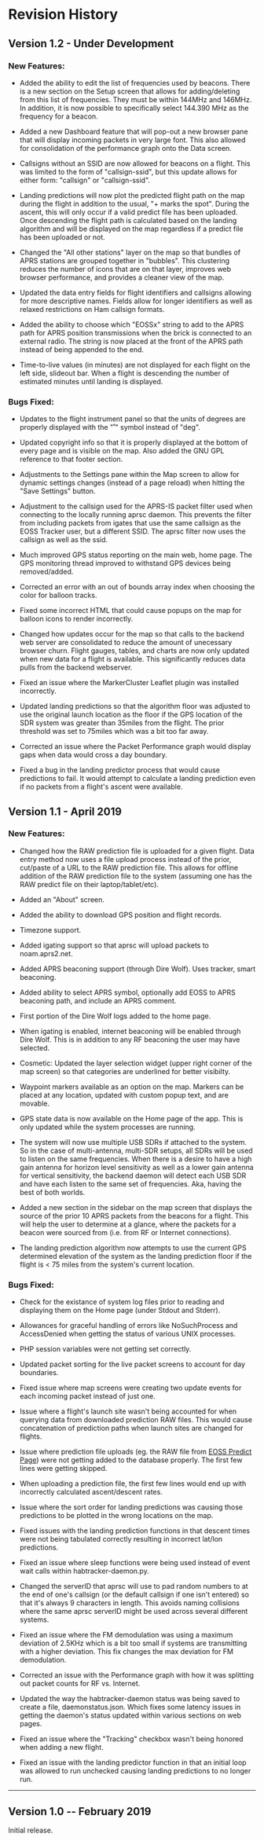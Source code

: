 # Revision History #

## Version 1.2 - Under Development ##

### New Features: ###

- Added the ability to edit the list of frequencies used by beacons.  There is a new section on the Setup screen that allows for adding/deleting from this list of frequencies.  They must be within 144MHz and 146MHz.
  In addition, it is now possible to specifically select 144.390 MHz as the frequency for a beacon.  

- Added a new Dashboard feature that will pop-out a new browser pane that will display incoming packets in very large font.  This also allowed for consolidation 
  of the performance graph onto the Data screen.

- Callsigns without an SSID are now allowed for beacons on a flight.  This was limited to the form of "callsign-ssid", but this update allows for either form:  "callsign" or "callsign-ssid".

- Landing predictions will now plot the predicted flight path on the map during the flight in addition to the usual, "+ marks the spot".  During the ascent, this will only occur if a valid predict file has been uploaded.  Once descending the flight path is calculated based on the landing algorithm and will be displayed on the map regardless if a predict file has been uploaded or not.

- Changed the "All other stations" layer on the map so that bundles of APRS stations are grouped together in "bubbles".  This clustering reduces the number of icons that are on that layer, improves web browser performance, and provides a cleaner view of the map.

- Updated the data entry fields for flight identifiers and callsigns allowing for more descriptive names.  Fields allow for longer identifiers as well as relaxed restrictions on Ham callsign formats.

- Added the ability to choose which "EOSSx" string to add to the APRS path for APRS position transmissions when the brick is connected to an external radio.  The string is now placed at the front of the APRS path instead of being appended to the end.

- Time-to-live values (in minutes) are not displayed for each flight on the left side, slideout bar.  When a flight is descending the number of estimated minutes until landing is displayed.


### Bugs Fixed: ###

- Updates to the flight instrument panel so that the units of degrees are properly displayed with the "˚" symbol instead of "deg".

- Updated copyright info so that it is properly displayed at the bottom of every page and is visible on the map.  Also added the GNU GPL reference to that footer section.

- Adjustments to the Settings pane within the Map screen to allow for dynamic settings changes (instead of a page reload) when hitting the "Save Settings" button.  

- Adjustment to the callsign used for the APRS-IS packet filter used when connecting to the locally running aprsc daemon.  This prevents the filter from including packets from igates that use the same callsign as the EOSS Tracker user, but a different SSID.  The aprsc filter now uses the callsign as well as the ssid.  

- Much improved GPS status reporting on the main web, home page.  The GPS monitoring thread improved to withstand GPS devices being removed/added.

- Corrected an error with an out of bounds array index when choosing the color for balloon tracks.

- Fixed some incorrect HTML that could cause popups on the map for balloon icons to render incorrectly.

- Changed how updates occur for the map so that calls to the backend web server are consolidated to reduce the amount of unecessary browser churn.  Flight gauges, tables, and charts are now only updated when new data for a flight is available.  This significantly reduces data pulls from the backend webserver.

- Fixed an issue where the MarkerCluster Leaflet plugin was installed incorrectly.

- Updated landing predictions so that the algorithm floor was adjusted to use the original launch location as the floor if the GPS location of the SDR system was greater than 35miles from the flight.  The prior threshold was set to 75miles which was a bit too far away.

- Corrected an issue where the Packet Performance graph would display gaps when data would cross a day boundary.

- Fixed a bug in the landing predictor process that would cause predictions to fail. It would attempt to calculate a landing prediction even if no packets from a flight's ascent were available.


## Version 1.1 - April 2019 ##

### New Features: ###

- Changed how the RAW prediction file is uploaded for a given flight.  Data entry method now uses a file upload process instead of the prior, cut/paste of a URL to the RAW prediction file.  This allows for offline addition of the RAW prediction file to the system (assuming one has the RAW predict file on their laptop/tablet/etc).

- Added an "About" screen.

- Added the ability to download GPS position and flight records.

- Timezone support.

- Added igating support so that aprsc will upload packets to noam.aprs2.net.

- Added APRS beaconing support (through Dire Wolf).  Uses tracker, smart beaconing.

- Added ability to select APRS symbol, optionally add EOSS to APRS beaconing path, and include an APRS comment.

- First portion of the Dire Wolf logs added to the home page.

- When igating is enabled, internet beaconing will be enabled through Dire Wolf.  This is in addition to any RF beaconing the user may have selected.

- Cosmetic:  Updated the layer selection widget (upper right corner of the map screen) so that categories are underlined for better visibilty.

- Waypoint markers available as an option on the map.  Markers can be placed at any location, updated with custom popup text, and are movable.

- GPS state data is now available on the Home page of the app.  This is only updated while the system processes are running.

- The system will now use multiple USB SDRs if attached to the system. So in the case of multi-antenna, multi-SDR setups, all SDRs will be used to listen on the same frequencies.  When there is a desire to have a high gain antenna for horizon level sensitivity as well as a lower gain antenna for vertical sensitivity, the backend daemon will detect each USB SDR and have each listen to the same set of frequencies.  Aka, having the best of both worlds.  

- Added a new section in the sidebar on the map screen that displays the source of the prior 10 APRS packets from the beacons for a flight.  This will help the user to determine at a glance, where the packets for a beacon were sourced from (i.e. from RF or Internet connections).

- The landing prediction algorithm now attempts to use the current GPS determined elevation of the system as the landing prediction floor if the flight is < 75 miles from the system's current location.


### Bugs Fixed: ###

- Check for the existance of system log files prior to reading and displaying them on the Home page (under Stdout and Stderr).

- Allowances for graceful handling of errors like NoSuchProcess and AccessDenied when getting the status of various UNIX processes.

- PHP session variables were not getting set correctly.

- Updated packet sorting for the live packet screens to account for day boundaries.

- Fixed issue where map screens were creating two update events for each incoming packet instead of just one.

- Issue where a flight's launch site wasn't being accounted for when querying data from downloaded prediction RAW files.  This would cause concatenation of prediction paths when launch sites are changed for flights.

- Issue where prediction file uploads (eg. the RAW file from [EOSS Predict Page](https://www.eoss.org/predict)) were not getting
added to the database properly.  The first few lines were getting skipped.

- When uploading a prediction file, the first few lines would end up with incorrectly calculated ascent/descent rates.

- Issue where the sort order for landing predictions was causing those predictions to be plotted in the wrong locations on the map.

- Fixed issues with the landing prediction functions in that descent times were not being tabulated correctly resulting in incorrect lat/lon predictions.

- Fixed an issue where sleep functions were being used instead of event wait calls within habtracker-daemon.py.

- Changed the serverID that aprsc will use to pad random numbers to at the end of one's callsign (or the default callsign if one isn't entered) so that it's always 9 characters in length.  This avoids naming collisions where the same aprsc serverID might be used across several different systems.

- Fixed an issue where the FM demodulation was using a maximum deviation of 2.5KHz which is a bit too small if systems are transmitting with a higher deviation.  This fix changes the max deviation for FM demodulation.

- Corrected an issue with the Performance graph with how it was splitting out packet counts for RF vs. Internet.

- Updated the way the habtracker-daemon status was being saved to create a file, daemonstatus.json.  Which fixes some latency issues in getting the daemon's status updated within various sections on web pages.

- Fixed an issue where the "Tracking" checkbox wasn't being honored when adding a new flight.

- Fixed an issue with the landing predictor function in that an initial loop was allowed to run unchecked causing landing predictions to no longer run.


----------

## Version 1.0 -- February 2019 ##
Initial release.
